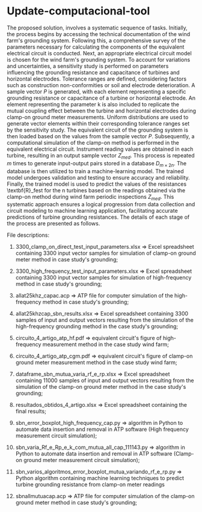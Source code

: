 # Update-computacional-tool

The proposed solution, involves a systematic sequence of tasks. Initially, the process begins by accessing the technical documentation of the wind farm's grounding system. Following this, a comprehensive survey of the parameters necessary for calculating the components of the equivalent electrical circuit is conducted. Next, an appropriate electrical circuit model is chosen for the wind farm's grounding system. To account for variations and uncertainties, a sensitivity study is performed on parameters influencing the grounding resistance and capacitance of turbines and horizontal electrodes. Tolerance ranges are defined, considering factors such as construction non-conformities or soil and electrode deterioration. A sample vector ${P}$ is generated, with each element representing a specific grounding resistance or capacitance of a turbine or horizontal electrode. An element representing the parameter k is also included to replicate the mutual coupling effect between the turbine and horizontal electrodes during clamp-on ground meter measurements. Uniform distributions are used to generate vector elements within their corresponding tolerance ranges set by the sensitivity study. The equivalent circuit of the grounding system is then loaded based on the values from the sample vector $P$. Subsequently, a computational simulation of the clamp-on method is performed in the equivalent electrical circuit. Instrument reading values are obtained in each turbine, resulting in an output sample vector $Z_{med}$. This process is repeated $m$ times to generate input-output pairs stored in a database $D_{m\times2n}$. The database is then utilized to train a machine-learning model. The trained model undergoes validation and testing to ensure accuracy and reliability. Finally, the trained model is used to predict the values of the resistances \textbf{R}_fest for the n turbines based on the readings obtained via the clamp-on method during wind farm periodic inspections $Z_{med}$. This systematic approach ensures a logical progression from data collection and circuit modeling to machine learning application, facilitating accurate predictions of turbine grounding resistances. The details of each stage of the process are presented as follows.



File descriptions:

1) 3300_clamp_on_direct_test_input_parameters.xlsx => Excel spreadsheet containing 3300 input vector samples for simulation of clamp-on ground meter method in case study's grounding;

2) 3300_high_frequency_test_input_parameters.xlsx   => Excel spreadsheet containing 3300 input vector samples for simulation of high-frequency method in case study's grounding;

3) allat25khz_capac.acp => ATP file for computer simulation of the high-frequency method in case study's grounding;

4) allat25khzcap_sbn_results.xlsx  => Excel spreadsheet containing 3300 samples of input and output vectors resulting from the simulation of the high-frequency grounding method in the case study's grounding;

6) circuito_4_artigo_atp_hf.pdf => equivalent circuit's figure of high-frequency measurement method in the case study wind farm;

7) circuito_4_artigo_atp_cgm.pdf => equivalent circuit's figure of clamp-on ground meter measurement method in the case study wind farm;

8) dataframe_sbn_mutua_varia_rf_e_rp.xlsx => Excel spreadsheet containing 11000 samples of input and output vectors resulting from the simulation of the clamp-on ground meter method in the case study's grounding;

9) resultados_obtidos_4_artigo.xlsx => Excel spreadsheet containing the final results;

10) sbn_error_boxplot_high_frequency_cap.py => algorithm in Python to automate data insertion and removal in ATP software (High frequency measurement circuit simulation);

11) sbn_varia_Rf_e_Rp_e_k_com_mutua_all_cap_111143.py => algorithm in Python to automate data insertion and removal in ATP software (Clamp-on ground meter measurement circuit simulation);

12) sbn_varios_algoritmos_error_boxplot_mutua_variando_rf_e_rp.py => Python algorithm containing machine learning techniques to predict turbine grounding resistance from clamp-on meter readings

13) sbnallmutuacap.acp => ATP file for computer simulation of the clamp-on ground meter method in case study's grounding;
